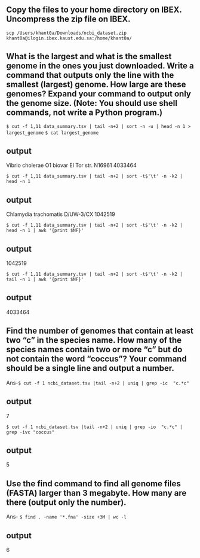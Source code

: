 

## Copy the files to your home directory on IBEX. Uncompress the zip file on IBEX.
```scp /Users/khant0a/Downloads/ncbi_dataset.zip khant0a@ilogin.ibex.kaust.edu.sa:/home/khant0a/```

## What is the largest and what is the smallest genome in the ones you just downloaded. Write a command that outputs only the line with the smallest (largest) genome. How large are these genomes? Expand your command to output only the genome size. (Note: You should use shell commands, not write a Python program.)
```$ cut -f 1,11 data_summary.tsv | tail -n+2 | sort -n -u | head -n 1 > largest_genome```
```$ cat largest_genome```
## output 
Vibrio cholerae O1 biovar El Tor str. N16961	4033464

```$ cut -f 1,11 data_summary.tsv | tail -n+2 | sort -t$'\t' -n -k2 | head -n 1```
## output 
Chlamydia trachomatis D/UW-3/CX	1042519

```$ cut -f 1,11 data_summary.tsv | tail -n+2 | sort -t$'\t' -n -k2 | head -n 1 | awk '{print $NF}'```
## output 
1042519

```$ cut -f 1,11 data_summary.tsv | tail -n+2 | sort -t$'\t' -n -k2 | tail -n 1 | awk '{print $NF}'```
## output 
4033464

## Find the number of genomes that contain at least two “c” in the species name. How many of the species names contain two or more “c” but do not contain the word “coccus”? Your command should be a single line and output a number.

Ans-```$ cut -f 1 ncbi_dataset.tsv |tail -n+2 | uniq | grep -ic  "c.*c"```
## output 
7

```$ cut -f 1 ncbi_dataset.tsv |tail -n+2 | uniq | grep -io  "c.*c" | grep -ivc "coccus"```
## output
5

## Use the find command to find all genome files (FASTA) larger than 3 megabyte. How many are there (output only the number).
Ans- ```$ find . -name '*.fna' -size +3M | wc -l```
## output
6

